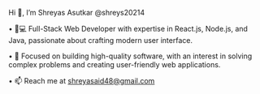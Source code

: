 Hi 👋, I’m Shreyas Asutkar @shreys20214


•	👨💻 Full-Stack Web Developer with expertise in React.js, Node.js, and Java, passionate about crafting modern user interface.

•	🚀 Focused on building high-quality software, with an interest in solving complex problems and creating user-friendly web applications.

•	📫 Reach me at shreyasaid48@gmail.com
